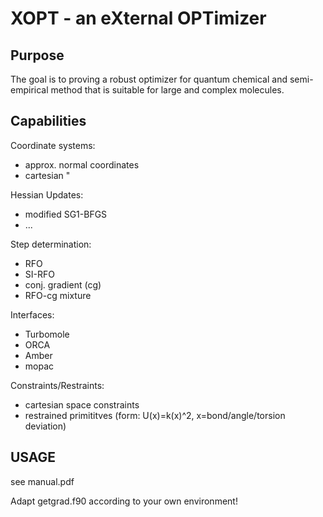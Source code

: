 # XOPT - an eXternal OPTimizer

## Purpose
The goal is to proving a robust optimizer for quantum chemical and semi-empirical method
that is suitable for large and complex molecules.

## Capabilities

Coordinate systems:
- approx. normal coordinates
- cartesian "

Hessian Updates:
- modified SG1-BFGS
- ...

Step determination:
- RFO
- SI-RFO
- conj. gradient (cg)
- RFO-cg mixture

Interfaces:
- Turbomole
- ORCA
- Amber
- mopac

Constraints/Restraints:
- cartesian space constraints
- restrained primititves (form: U(x)=k(x)^2, x=bond/angle/torsion deviation)


## USAGE

see manual.pdf

Adapt getgrad.f90 according to your own environment!


